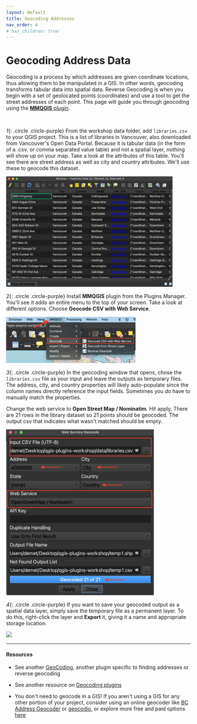 ```yaml
---
layout: default
title: Geocoding Addresses
nav_order: 4
# has_children: true
---
```


# Geocoding Address Data
Geocoding is a process by which addresses are given coordinate locations, thus allowing them to be manipulated in a GIS. In other words, geocoding transforms tabular data into spatial data. Reverse Geocoding is when you begin with a set of geolocated points (coordinates) and use a tool to get the street addresses of each point. This page will guide you through geocoding using the [**MMQGIS** plugin](https://plugins.qgis.org/plugins/mmqgis/). 


<br>

*1*{: .circle .circle-purple} From the workshop data folder, add `libraries.csv` to your QGIS project. This is a list of libraries in Vancouver, also downloaded from Vancouver's Open Data Portal. Because it is tabular data (in the form of a .csv, or comma separated value table) and not a spatial layer, nothing will show up on your map. Take a look at the attributes of this table. You'll see there are street address as well as city and country attributes. We'll use these to geocode this dataset. 

<img src="./images/libraries-att-table_20241227.png" style="width:90%;">

<br>

*2*{: .circle .circle-purple} Install **MMQGIS** plugin from the Plugins Manager. You'll see it adds an entire menu to the top of your screen. Take a look at different options. Choose **Geocode CSV with Web Service**.

<img src="./images/mmqgis-menu_20241227.png" style="width:70%;">

<br>

*3*{: .circle .circle-purple} In the geocoding window that opens, chose the `libraries.csv` file as your input and leave the outputs as temporary files. The address, city, and country properties will likely auto-populate since the column names directly reference the input fields. Sometimes you *do* have to manually match the properties. 

Change the web service to **Open Street Map / Nominatim**. Hit apply. There are 21 rows in the library dataset so 21 points should be geocoded. The output csv that indicates what wasn't matched should be empty. 

<img src="./images/geocoding-window_20241227.png" style="width:80%;">

<br>

*4*{: .circle .circle-purple} If you want to save your geocoded output as a spatial data layer, simply save the temporary file as a permanent layer. To do this, right-click the layer and **Export** it, giving it a name and appropriate storage location.

<img src="./images/geocoded-libraries_20241227.png" style="width:100%;">

<br>



----
#### Resources
- See another [GeoCoding](https://plugins.qgis.org/plugins/GeoCoding/), another plugin specific to finding addresses or reverse geocoding
- See another resource on [Geocoding plugins](https://guides.library.ucsc.edu/DS/Resources/QGIS)

- You don't need to geocode in a GIS! If you aren't using a GIS for any other portion of your project, consider using an online geocoder like [BC Address Geocoder](https://www2.gov.bc.ca/gov/content/data/geographic-data-services/location-services/geocoder) or [geocodio](https://www.geocod.io/free-geocoding/), or explore more free and paid options [here](https://gisgeography.com/geocoders/)